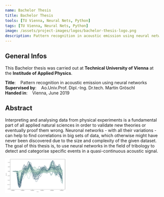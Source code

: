 ```yaml
---
name: Bachelor Thesis
title: Bachelor Thesis
tools: [TU Vienna, Neural Nets, Python]
tags: [TU Vienna, Neural Nets, Python]
image: /assets/project-images/logos/bachelor-thesis-logo.png
description: Pattern recognition in acoustic emission using neural networks
---
```


## General Infos

This Bachelor thesis was carried out at **Technical University of Vienna** at the **Institude of Applied Physics**.

**Title**: &nbsp;&nbsp; Pattern recognition in acoustic emission using neural networks  
**Supervised by**: &nbsp;&nbsp;  Ao.Univ.Prof. Dipl.-Ing. Dr.tech. Martin Gröschl  
**Handed in**: &nbsp;&nbsp;  Vienna, June 2019

## Abstract

Interpreting and analysing data from physical experiments is a fundamental part of all applied natural sciences in order to validate new theories or eventually proof them wrong. Neuronal networks - with all their variations - can help to find correlations in big sets of data, which otherwise might have never been discovered due to the size and complexity of the given dataset. The goal of this thesis is, to use neural networks in the field of tribology to detect and categorise specific events in a quasi-continuous acoustic signal.

<img src="/assets/project-images/logos/bachelor-thesis-logo.png" alt="Bachelor Thesis" width="200"/>
